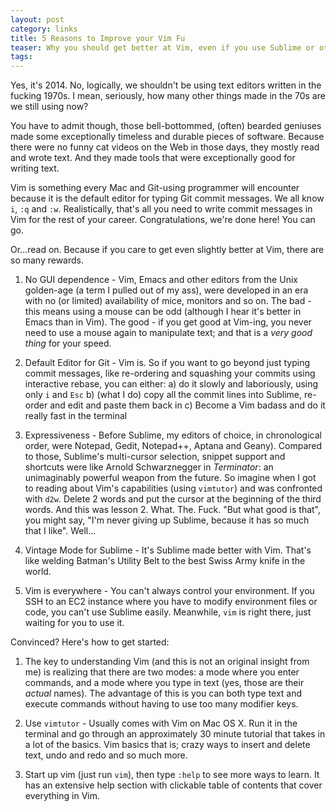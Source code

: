 ```yaml
---
layout: post
category: links
title: 5 Reasons to Improve your Vim Fu
teaser: Why you should get better at Vim, even if you use Sublime or other "modern" text editor right now
tags: 
---
```


Yes, it's 2014. No, logically, we shouldn't be using text editors written in the fucking 1970s. I mean, seriously, how many other things made in the 70s are we still using now?

You have to admit though, those bell-bottommed, (often) bearded geniuses made some exceptionally timeless and durable pieces of software. Because there were no funny cat videos on the Web in those days, they mostly read and wrote text. And they made tools that were exceptionally good for writing text.

Vim is something every Mac and Git-using programmer will encounter because it is the default editor for typing Git commit messages. We all know `i`, `:q` and `:w`. Realistically, that's all you need to write commit messages in Vim for the rest of your career. Congratulations, we're done here! You can go. 

Or...read on. Because if you care to get even slightly better at Vim, there are so many rewards.

1. No GUI dependence - Vim, Emacs and other editors from the Unix golden-age (a term I pulled out of my ass), were developed in an era with no (or limited) availability of mice, monitors and so on. The bad - this means using a mouse can be odd (although I hear it's better in Emacs than in Vim). The good - if you get good at Vim-ing, you never need to use a mouse again to manipulate text; and that is a *very good thing* for your speed.

2. Default Editor for Git - Vim is. So if you want to go beyond just typing commit messages, like re-ordering and squashing your commits using interactive rebase, you can either:
    a) do it slowly and laboriously, using only `i` and `Esc`
    b) (what I do) copy all the commit lines into Sublime, re-order and edit and paste them back in
    c) Become a Vim badass and do it really fast in the terminal

3. Expressiveness - Before Sublime, my editors of choice, in chronological order, were Notepad, Gedit, Notepad++, Aptana and Geany). Compared to those, Sublime's multi-cursor selection, snippet support and shortcuts were like Arnold Schwarznegger in *Terminator*: an unimaginably powerful weapon from the future. So imagine when I got to reading about Vim's capabilities (using `vimtutor`) and was confronted with `d2w`. Delete 2 words and put the cursor at the beginning of the third words. And this was lesson 2. What. The. Fuck. "But what good is that", you might say, "I'm never giving up Sublime, because it has so much that I like". Well...

4. Vintage Mode for Sublime - It's Sublime made better with Vim. That's like welding Batman's Utility Belt to the best Swiss Army knife in the world.

5. Vim is everywhere - You can't always control your environment. If you SSH to an EC2 instance where you have to modify environment files or code, you can't use Sublime easily. Meanwhile, `vim` is right there, just waiting for you to use it.

Convinced? Here's how to get started:

1. The key to understanding Vim (and this is not an original insight from me) is realizing that there are two modes: a mode where you enter commands, and a mode where you type in text (yes, those are their *actual* names). The advantage of this is you can both type text and execute commands without having to use too many modifier keys.

2. Use `vimtutor` - Usually comes with Vim on Mac OS X. Run it in the terminal and go through an approximately 30 minute tutorial that takes in  a lot of the basics. Vim basics that is; crazy ways to insert and delete text, undo and redo and so much more.

3. Start up vim (just run `vim`), then type `:help` to see more ways to learn. It has an extensive help section with clickable table of contents that cover everything in Vim.
